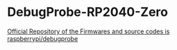 # DebugProbe-RP2040-Zero

[Official Repository of the Firmwares and source codes is raspberrypi/debugprobe](https://github.com/raspberrypi/debugprobe)

